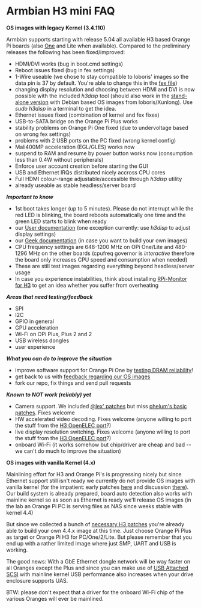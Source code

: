 # Armbian H3 mini FAQ

**OS images with legacy Kernel (3.4.110)**

Armbian supports starting with release 5.04 all available H3 based Orange Pi boards (also [One](http://forum.armbian.com/index.php/topic/724-quick-review-of-orange-pi-one/) and Lite when available). Compared to the preliminary releases the following has been fixed/improved:

- HDMI/DVI works (bug in boot.cmd settings)
- Reboot issues fixed (bug in fex settings)
- 1-Wire useable (we chose to stay compatible to loboris' images so the data pin is 37 by default. You're able to change this in the [fex file](https://github.com/igorpecovnik/lib/blob/6d995e31583e5361c758b401ea44634d406ac3da/config/orangepiplus.fex#L1284-L1286))
- changing display resolution and choosing between HDMI and DVI is now possible with the included _h3disp_ tool (should also work in the [stand-alone version](http://forum.armbian.com/index.php/topic/617-wip-orange-pi-one-support-for-the-upcoming-orange-pi-one/?p=5480) with Debian based OS images from loboris/Xunlong). Use _sudo h3disp_ in a terminal to get the idea.
- Ethernet issues fixed (combination of kernel and fex fixes)
- USB-to-SATA bridge on the Orange Pi Plus works
- stability problems on Orange Pi One fixed (due to undervoltage based on wrong fex settings)
- problems with 2 USB ports on the PC fixed (wrong kernel config)
- Mali400MP acceleration (EGL/GLES) works now
- suspend to RAM and resume by power button works now (consumption less than 0.4W without peripherals)
- Enforce user account creation before starting the GUI
- USB and Ethernet IRQs distributed nicely accross CPU cores
- Full HDMI colour-range adjustable/accessible through _h3disp_ utility
- already useable as stable headless/server board

***Important to know***

- 1st boot takes longer (up to 5 minutes). Please do not interrupt while the red LED is blinking, the board reboots automatically one time and the green LED starts to blink when ready
- our [User documentation](http://www.armbian.com/documentation/) (one exception currently: use _h3disp_ to adjust display settings)
- our [Geek documentation](http://www.armbian.com/using-armbian-tools/) (in case you want to build your own images)
- CPU frequency settings are 648-1200 MHz on OPi One/Lite and 480-1296 MHz on the other boards (cpufreq governor is _interactive_ therefore the board only increases CPU speed and consumption when needed)
- These are still test images regarding everything beyond headless/server usage
- In case you experience instabilities, think about installing [RPi-Monitor for H3](http://forum.armbian.com/index.php/topic/617-wip-orange-pi-one-support-for-the-upcoming-orange-pi-one/?p=5076) to get an idea whether you suffer from overheating

***Areas that need testing/feedback***

- SPI
- I2C
- GPIO in general
- GPU acceleration
- Wi-Fi on OPi Plus, Plus 2 and 2
- USB wireless dongles
- user experience

***What you can do to improve the situation***

- improve software support for Orange Pi One by [testing DRAM reliability](http://forum.armbian.com/index.php/topic/617-wip-orange-pi-one-support-for-the-upcoming-orange-pi-one/?p=5455)!
- get back to us with [feedback regarding our OS images](http://forum.armbian.com/index.php/topic/617-wip-orange-pi-one-support-for-the-upcoming-orange-pi-one/?view=getlastpost)
- fork our repo, fix things and send pull requests

***Known to NOT work (reliably) yet***

- Camera support. We included [@lex' patches](http://www.orangepi.org/orangepibbsen/forum.php?mod=redirect&goto=findpost&ptid=443&pid=7263) but miss [phelum's basic patches](http://www.orangepi.org/orangepibbsen/forum.php?mod=redirect&goto=findpost&ptid=70&pid=2905). Fixes welcome
- HW accelerated video decoding. Fixes welcome (anyone willing to port the stuff from the [H3 OpenELEC port](https://github.com/jernejsk/OpenELEC-OPi2)?)
- live display resolution switching. Fixes welcome (anyone willing to port the stuff from the [H3 OpenELEC port](https://github.com/jernejsk/OpenELEC-OPi2)?)
- onboard Wi-Fi (it works somehow but chip/driver are cheap and bad -- we can't do much to improve the situation)

**OS images with vanilla Kernel (4.x)**

Mainlining effort for H3 and Orange Pi's is progressing nicely but since Ethernet support still isn't ready we currently do not provide OS images with vanilla kernel (for the impatient: early patches [here](http://sunxi.montjoie.ovh/patchs_current/) and discussion [there](https://groups.google.com/forum/#!topic/linux-sunxi/ZrVjF74mliY)). Our build system is already prepared, board auto detection also works with mainline kernel so as soon as Ethernet is ready we'll release OS images (in the lab an Orange Pi PC is serving files as NAS since weeks stable with kernel 4.4)

But since we collected a bunch of [necessary H3 patches](https://github.com/igorpecovnik/lib/commit/79c7662a491b46caf07f05880403903dccc33cd1) you're already able to build your own 4.4.x image at this time. Just choose Orange Pi Plus as target or Orange Pi H3 for PC/One/2/Lite. But please remember that you end up with a rather limited image where just SMP, UART and USB is working. 

The good news: With a GbE Ethernet dongle network will be way faster on all Oranges except the Plus and since you can make use of [USB Attached SCSI](http://linux-sunxi.org/USB/UAS) with mainline kernel USB performance also increases when your drive enclosure supports UAS.

BTW: please don't expect that a driver for the onboard Wi-Fi chip of the various Oranges will ever be mainlined.
